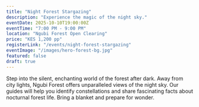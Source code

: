 ```yaml
---
title: "Night Forest Stargazing"
description: "Experience the magic of the night sky."
eventDate: 2025-10-10T19:00:00Z
eventTime: "7:00 PM - 9:00 PM"
location: "Ngubi Forest Open Clearing"
price: "KES 1,200 pp"
registerLink: "/events/night-forest-stargazing"
eventImage: "/images/hero-forest-bg.jpg"
featured: false
draft: true
---
```

Step into the silent, enchanting world of the forest after dark. Away from city lights, Ngubi Forest offers unparalleled views of the night sky. Our guides will help you identify constellations and share fascinating facts about nocturnal forest life. Bring a blanket and prepare for wonder.